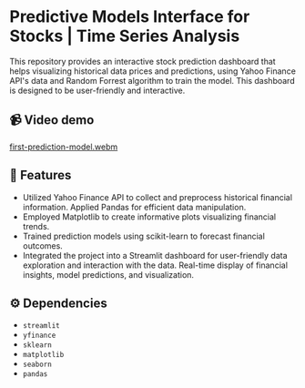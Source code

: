 # Predictive Models Interface for Stocks | Time Series Analysis

This repository provides an interactive stock prediction dashboard that helps visualizing historical data prices and predictions, using Yahoo Finance API's data and Random Forrest algorithm to train the model. This dashboard is designed to be user-friendly and interactive.

## 📹 Video demo
[first-prediction-model.webm](https://github.com/user-attachments/assets/d28cc811-51ae-46b3-92ff-f0955dd6d415)

## 🚀 Features

- Utilized Yahoo Finance API to collect and preprocess historical financial information. Applied Pandas for efficient data manipulation.
- Employed Matplotlib to create informative plots visualizing financial trends.
- Trained prediction models using scikit-learn to forecast financial outcomes.
- Integrated the project into a Streamlit dashboard for user-friendly data exploration and interaction with the data. Real-time display of financial insights, model predictions, and visualization.


## ⚙️ Dependencies

- `streamlit`
- `yfinance`
- `sklearn`
- `matplotlib`
- `seaborn`
- `pandas`